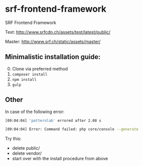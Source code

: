 
# srf-frontend-framework
SRF Frontend Framework

Test: http://www.srfcdn.ch/assets/test/latest/public/

Master: http://www.srf.ch/static/assets/master/

## Minimalistic installation guide:

0. Clone via preferred method
1. `composer install`
2. `npm install`
3. `gulp`

## Other

In case of the following error:

```bash
[09:04:04] 'patternlab' errored after 2.08 s

[09:04:04] Error: Command failed: php core/console --generate
```

Try this:
* delete public/
* delete vendor/
* start over with the install procedure from above